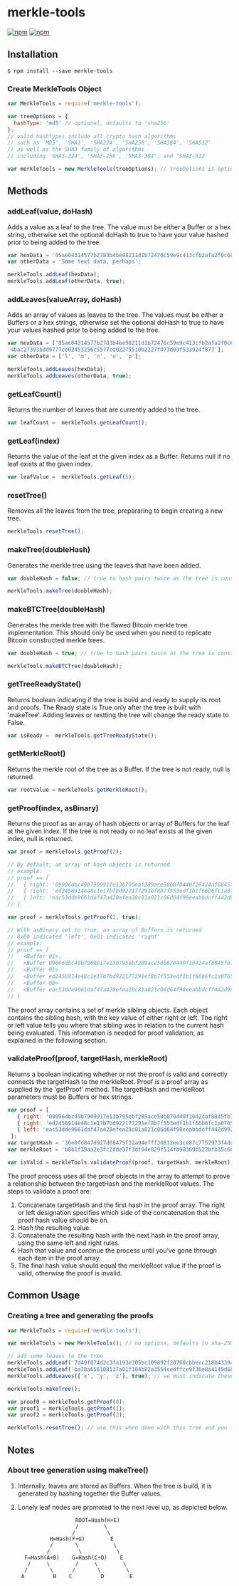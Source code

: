 # merkle-tools

[![npm](https://img.shields.io/npm/l/merkle-tools.svg)](https://www.npmjs.com/package/merkle-tools)
[![npm](https://img.shields.io/npm/v/merkle-tools.svg)](https://www.npmjs.com/package/merkle-tools)


## Installation

```
$ npm install --save merkle-tools
```

### Create MerkleTools Object

```js
var MerkleTools = require('merkle-tools');

var treeOptions = {
  hashType: 'md5' // optional, defaults to 'sha256'
};
// valid hashTypes include all crypto hash algorithms
// such as 'MD5', 'SHA1', 'SHA224', 'SHA256', 'SHA384', 'SHA512'
// as well as the SHA3 family of algorithms
// including 'SHA3-224', 'SHA3-256', 'SHA3-384', and 'SHA3-512'

var merkleTools = new MerkleTools(treeOptions); // treeOptions is optional
```

## Methods

### addLeaf(value, doHash)

Adds a value as a leaf to the tree. The value must be either a Buffer or a hex string, otherwise set the optional doHash to true to have your value hashed prior to being added to the tree. 

```js
var hexData = '05ae04314577b2783b4be98211d1b72476c59e9c413cfb2afa2f0c68e0d93911';
var otherData = 'Some text data, perhaps';

merkleTools.addLeaf(hexData);
merkleTools.addLeaf(otherData, true);
```

### addLeaves(valueArray, doHash)

Adds an array of values as leaves to the tree. The values must be either a Buffers or a hex strings, otherwise set the optional doHash to true to have your values hashed prior to being added to the tree. 

```js
var hexData = ['05ae04314577b2783b4be98211d1b72476c59e9c413cfb2afa2f0c68e0d93911', 'c5ed1192d909d1af814f64c7dc9e6a4983a63891a2c59ed14448d90271cb5519', 
'4bac27393bdd9777ce02453256c5577cd02275510b2227f473d03f533924f877'];
var otherData = ['l', 'm', 'n', 'o', 'p'];

merkleTools.addLeaves(hexData);
merkleTools.addLeaves(otherData, true);
```

### getLeafCount()

Returns the number of leaves that are currently added to the tree. 

```js
var leafCount =  merkleTools.getLeafCount();
```

### getLeaf(index)

Returns the value of the leaf at the given index as a Buffer. Returns null if no leaf exists at the given index. 

```js
var leafValue =  merkleTools.getLeaf(5);
```

### resetTree()

Removes all the leaves from the tree, prepararing to begin creating a new tree.

```js
merkleTools.resetTree();
```

### makeTree(doubleHash)

Generates the merkle tree using the leaves that have been added.

```js
var doubleHash = false; // true to hash pairs twice as the tree is constructed 

merkleTools.makeTree(doubleHash);
```

### makeBTCTree(doubleHash)

Generates the merkle tree with the flawed Bitcoin merkle tree implementation.
This should only be used when you need to replicate Bitcoin constructed merkle trees.

```js
var doubleHash = true; // true to hash pairs twice as the tree is constructed 

merkleTools.makeBTCTree(doubleHash);
```

### getTreeReadyState()

Returns boolean indicating if the tree is build and ready to supply its root and proofs. The Ready state is True only after the tree is built with 'makeTree'.  Adding leaves or restting the tree will change the ready state to False.

```js
var isReady =  merkleTools.getTreeReadyState();
```

### getMerkleRoot()

Returns the merkle root of the tree as a Buffer. If the tree is not ready, null is returned.

```js
var rootValue = merkleTools.getMerkleRoot();
```

### getProof(index, asBinary)

Returns the proof as an array of hash objects or array of Buffers for the leaf at the given index. If the tree is not ready or no leaf exists at the given index, null is returned.  

```js
var proof = merkleTools.getProof(2);

// By default, an array of hash objects is returned
// example: 
// proof == [
//   { right: '09096dbc49b7909917e13b795ebf289ace50b870440f10424af8845fb7761ea5' },
//   { right: 'ed2456914e48c1e17b7bd922177291ef8b7f553edf1b1f66b6fc1a076524b22f' },
//   { left: 'eac53dde9661daf47a428efea28c81a021c06d64f98eeabbdcff442d992153a8' }
// ]

var proof = merkleTools.getProof(2, true);

// With asBinary set to true, an array of Buffers is returned 
// 0x00 indicated 'left', 0x01 indicates 'right'
// example: 
// proof == [
//   <Buffer 01>,
//   <Buffer 09096dbc49b7909917e13b795ebf289ace50b870440f10424af8845fb7761ea5>,
//   <Buffer 01>
//   <Buffer ed2456914e48c1e17b7bd922177291ef8b7f553edf1b1f66b6fc1a076524b22f>,
//   <Buffer 00>
//   <Buffer eac53dde9661daf47a428efea28c81a021c06d64f98eeabbdcff442d992153a8>
// ]
```

The proof array contains a set of merkle sibling objects. Each object contains the sibling hash, with the key value of either right or left. The right or left value tells you where that sibling was in relation to the current hash being evaluated. This information is needed for proof validation, as explained in the following section.

### validateProof(proof, targetHash, merkleRoot)

Returns a boolean indicating whether or not the proof is valid and correctly connects the targetHash to the merkleRoot. Proof is a proof array as supplied by the 'getProof' method. The targetHash and merkleRoot parameters must be Buffers or hex strings.

```js
var proof = [
   { right: '09096dbc49b7909917e13b795ebf289ace50b870440f10424af8845fb7761ea5' },
   { right: 'ed2456914e48c1e17b7bd922177291ef8b7f553edf1b1f66b6fc1a076524b22f' },
   { left: 'eac53dde9661daf47a428efea28c81a021c06d64f98eeabbdcff442d992153a8' },
 ];
var targetHash = '36e0fd847d927d68475f32a94efff30812ee3ce87c7752973f4dd7476aa2e97e';
var merkleRoot = 'b8b1f39aa2e3fc2dde37f3df04e829f514fb98369b522bfb35c663befa896766';

var isValid = merkleTools.validateProof(proof, targetHash, merkleRoot);
```

The proof process uses all the proof objects in the array to attempt to prove a relationship between the targetHash and the merkleRoot values. The steps to validate a proof are:

1. Concatenate targetHash and the first hash in the proof array. The right or left designation specifies which side of the concatenation that the proof hash value should be on.
2. Hash the resulting value.
3. Concatenate the resulting hash with the next hash in the proof array, using the same left and right rules.
4. Hash that value and continue the process until you’ve gone through each item in the proof array.
5. The final hash value should equal the merkleRoot value if the proof is valid, otherwise the proof is invalid.

## Common Usage

### Creating a tree and generating the proofs

```js
var MerkleTools = require('merkle-tools');

var merkleTools = new MerkleTools(); // no options, defaults to sha-256 hash type

// add some leaves to the tree
merkleTools.addLeaf('7d49f074d2c3fa193e305bc109892f20760cbbecc218b43394a9356da35a72b3');
merkleTools.addLeaf('ba78a656108137a01f104b82a3554cedffce9f36e8a4149d68e0310b0943c09d');
merkleTools.addLeaves(['x', 'y', 'z'], true); // we must indicate these values need to be hashed

merkleTools.makeTree();

var proof0 = merkleTools.getProof(0);
var proof1 = merkleTools.getProof(1);
var proof2 = merkleTools.getProof(2);

merkleTools.resetTree(); // use this when done with this tree and you intend on creating a new one

```

## Notes

### About tree generation using makeTree()

1. Internally, leaves are stored as Buffers. When the tree is build, it is generated by hashing together the Buffer values. 
2. Lonely leaf nodes are promoted to the next level up, as depicted below.

                         ROOT=Hash(H+E)
                         /        \
                        /          \
                 H=Hash(F+G)        E
                 /       \           \
                /         \           \
         F=Hash(A+B)    G=Hash(C+D)    E
          /     \        /     \        \
         /       \      /       \        \
        A         B    C         D        E

